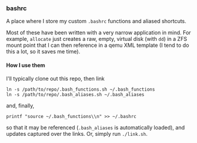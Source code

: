 ### bashrc

A place where I store my custom `.bashrc` functions and aliased shortcuts. 

Most of these have been written with a very narrow application in mind. For example, 
`allocate` just creates a raw, empty, virtual disk (with `dd`) in a ZFS mount point 
that I can then reference in a qemu XML template (I tend to do this a lot, so it 
saves me time).

#### How I use them

I'll typically clone out this repo, then link
```shell script
ln -s /path/to/repo/.bash_functions.sh ~/.bash_functions 
ln -s /path/to/repo/.bash_aliases.sh ~/.bash_aliases
```
and, finally,
```shell script
printf "source ~/.bash_functions\\n" >> ~/.bashrc
```
so that it may be referenced (`.bash_aliases` is automatically loaded), and updates captured over the links. Or, simply run `./link.sh`.